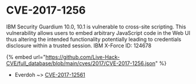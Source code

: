 # CVE-2017-1256

IBM Security Guardium 10.0, 10.1 is vulnerable to cross-site scripting. This vulnerability allows users to embed arbitrary JavaScript code in the Web UI thus altering the intended functionality potentially leading to credentials disclosure within a trusted session. IBM X-Force ID: 124678

{% embed url="https://github.com/Live-Hack-CVE/full_database/blob/main/cves/2017/CVE-2017-1256.json" %}


* Everdoh ~> [CVE-2017-12561](https://zeste.alice-snow.ru/2017/database/cve-2017-1256/cve-2017-12561-everdoh)